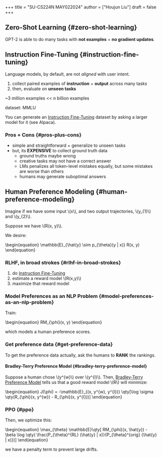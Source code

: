 +++
title = "SU-CS224N MAY022024"
author = ["Houjun Liu"]
draft = false
+++

## Zero-Shot Learning {#zero-shot-learning}

GPT-2 is able to do many tasks with **not examples** + **no gradient updates**.


## Instruction Fine-Tuning {#instruction-fine-tuning}

Language models, by default, are not _aligned_ with user intent.

1.  collect paired examples of **instruction** + **output** across many tasks
2.  then, evaluate on **unseen tasks**

~3 million examples &lt;&lt; n billion examples

dataset: MMLU

You can generate an [Instruction Fine-Tuning](#instruction-fine-tuning) dataset by asking a larger model for it (see Alpaca).


### Pros + Cons {#pros-plus-cons}

-   simple and straightforward + generalize to unseen tasks
-   but, its **EXPENSIVE** to collect ground truth data
    -   ground truths maybe wrong
    -   creative tasks may not have a correct answer
    -   LMs penalizes all token-level mistakes equally, but some mistakes are worse than others
    -   humans may generate suboptimal answers


## Human Preference Modeling {#human-preference-modeling}

Imagine if we have some input \\(x\\), and two output trajectories, \\(y\_{1}\\) and \\(y\_{2}\\).

Suppose we have \\(R(x, y)\\).

We desire:

\begin{equation}
\mathbb{E}\_{\hat{y} \sim p\_{\theta}(y | x)} R(x, y)
\end{equation}


### RLHF, in broad strokes {#rlhf-in-broad-strokes}

1.  do [Instruction Fine-Tuning](#instruction-fine-tuning)
2.  estimate a reward model \\(R(x,y)\\)
3.  maximize that reward model


### Model Preferences as an NLP Problem {#model-preferences-as-an-nlp-problem}

Train:

\begin{equation}
RM\_{\phi}(x, y)
\end{equation}

which models a human preference scores.


### Get preference data {#get-preference-data}

To get the preference data actually, ask the humans to **RANK** the rankings.


#### Bradley-Terry Preference Model {#bradley-terry-preference-model}

Suppose a human chose \\(y^{w}\\) over \\(y^{l}\\). Then, [Bradley-Terry Preference Model](#bradley-terry-preference-model) tells us that a good reward model \\(R\\) will minimize:

\begin{equation}
J(\phi) = -\mathbb{E}\_{(x, y^{w}, y^{l})} \qty[\log \sigma \qty(R\_{\phi}(x, y^{w}) - R\_{\phi}(x, y^{l}))]
\end{equation}


### PPO {#ppo}

Then, we optimize this:

\begin{equation}
\max\_{\theta} \mathbb{E}\qty[ RM\_{\phi}(x, \hat{y}) - \beta \log \qty( \frac{P\_{\theta}^{RL} (\hat{y} | x)}{P\_{\theta}^{orig} (\hat{y} | x)})]
\end{equation}

we have a penalty term to prevent large drifts.
